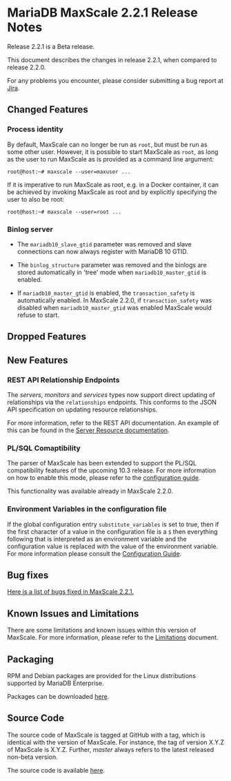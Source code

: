 # MariaDB MaxScale 2.2.1 Release Notes

Release 2.2.1 is a Beta release.

This document describes the changes in release 2.2.1, when compared to
release 2.2.0.

For any problems you encounter, please consider submitting a bug
report at [Jira](https://jira.mariadb.org).

## Changed Features

### Process identity

By default, MaxScale can no longer be run as `root`, but must be run as some
other user. However, it is possible to start MaxScale as `root`, as long as
the user to run MaxScale as is provided as a command line argument:
```
root@host:~# maxscale --user=maxuser ...
```
If it is imperative to run MaxScale as root, e.g. in a Docker container, it
can be achieved by invoking MaxScale as root and by explicitly specifying
the user to also be root:
```
root@host:~# maxscale --user=root ...
```

### Binlog server

* The `mariadb10_slave_gtid` parameter was removed and slave connections can now
  always register with MariaDB 10 GTID.

* The `binlog_structure` parameter was removed and the binlogs are stored
  automatically in 'tree' mode when `mariadb10_master_gtid` is enabled.

* If `mariadb10_master_gtid` is enabled, the `transaction_safety` is
  automatically enabled. In MaxScale 2.2.0, if `transaction_safety` was disabled
  when `mariadb10_master_gtid` was enabled MaxScale would refuse to start.

## Dropped Features

## New Features

### REST API Relationship Endpoints

The _servers_, _monitors_ and _services_ types now support direct updating of
relationships via the `relationships` endpoints. This conforms to the JSON API
specification on updating resource relationships.

For more information, refer to the REST API documentation. An example of this
can be found in the
[Server Resource documentation](../REST-API/Resources-Server.md#update-server-relationships).

### PL/SQL Comaptibility

The parser of MaxScale has been extended to support the PL/SQL compatibility
features of the upcoming 10.3 release. For more information on how to enable
this mode, please refer to the
[configuration guide](../Getting-Started/Configuration-Guide.md#sql_mode).

This functionality was available already in MaxScale 2.2.0.

### Environment Variables in the configuration file

If the global configuration entry `substitute_variables` is set to true,
then if the first character of a value in the configuration file is a `$`
then everything following that is interpreted as an environment variable
and the configuration value is replaced with the value of the environment
variable. For more information please consult the
[Configuration Guide](../Getting-Started/Configuration-Guide.md).

## Bug fixes

[Here is a list of bugs fixed in MaxScale 2.2.1.](https://jira.mariadb.org/issues/?jql=project%20%3D%20MXS%20AND%20issuetype%20%3D%20Bug%20AND%20status%20%3D%20Closed%20AND%20fixVersion%20%3D%202.2.1)

## Known Issues and Limitations

There are some limitations and known issues within this version of MaxScale.
For more information, please refer to the [Limitations](../About/Limitations.md) document.

## Packaging

RPM and Debian packages are provided for the Linux distributions supported
by MariaDB Enterprise.

Packages can be downloaded [here](https://mariadb.com/resources/downloads).

## Source Code

The source code of MaxScale is tagged at GitHub with a tag, which is identical
with the version of MaxScale. For instance, the tag of version X.Y.Z of MaxScale
is X.Y.Z. Further, *master* always refers to the latest released non-beta version.

The source code is available [here](https://github.com/mariadb-corporation/MaxScale).
